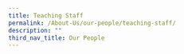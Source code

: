 ```yaml
---
title: Teaching Staff
permalink: /About-Us/our-people/teaching-staff/
description: ""
third_nav_title: Our People
---
```


